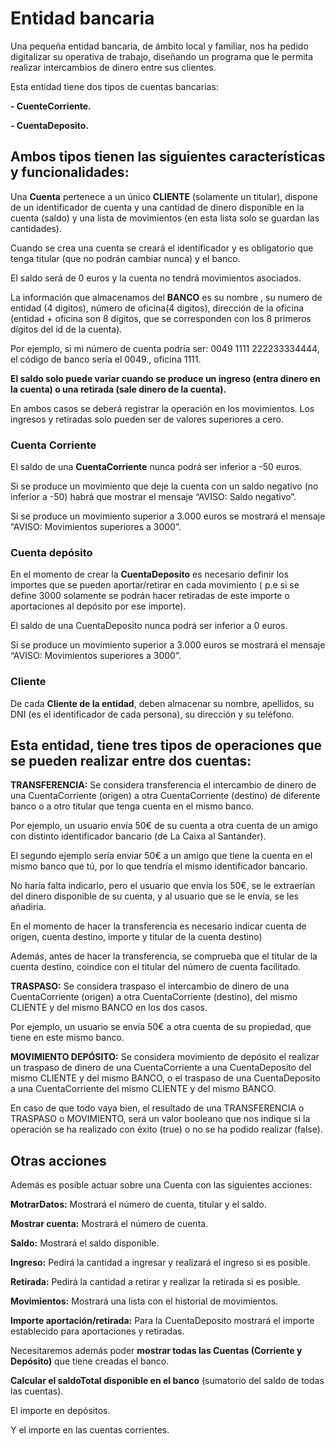# Entidad bancaria

Una pequeña entidad bancaria, de ámbito local y familiar, nos ha pedido digitalizar su operativa de trabajo, diseñando un programa que le permita realizar intercambios de dinero entre sus clientes.

Esta entidad tiene dos tipos de cuentas bancarias: 

**- CuenteCorriente.**

**- CuentaDeposito.**

## Ambos tipos tienen las siguientes características y funcionalidades:

Una **Cuenta** pertenece a un único **CLIENTE** (solamente un titular), dispone de un identificador de cuenta y una cantidad de dinero disponible en la cuenta (saldo) y una lista de movimientos (en esta lista solo se guardan las cantidades).

Cuando se crea una cuenta se creará el identificador  y es obligatorio que tenga  titular (que no podrán cambiar nunca)  y el banco. 

El saldo será de 0 euros y la cuenta no tendrá movimientos asociados.


La información que almacenamos del **BANCO** es su nombre , su numero de entidad (4 digitos), número de oficina(4 digitos), dirección de la oficina  (entidad + oficina son 8  dígitos, que se corresponden con los 8  primeros dígitos del id de la cuenta).

Por ejemplo, si mi número de cuenta podría ser: 0049 1111 222233334444, el código de banco sería el 0049., oficina 1111.  


**El saldo solo puede variar cuando se produce un ingreso (entra dinero en la cuenta) o una retirada (sale dinero de la cuenta).**

En ambos casos se deberá registrar la operación en los movimientos. Los ingresos y retiradas solo pueden ser de valores superiores a cero.

### Cuenta Corriente

El saldo de una **CuentaCorriente** nunca podrá ser inferior a -50 euros. 

Si se produce un movimiento que deje la cuenta con un saldo negativo (no inferior a -50) habrá que mostrar el mensaje “AVISO: Saldo negativo”. 

Si se produce un movimiento superior a 3.000 euros se mostrará el mensaje “AVISO: Movimientos superiores a 3000”.

### Cuenta depósito

En el momento de crear la **CuentaDeposito** es necesario definir los importes que se pueden  aportar/retirar en cada movimiento ( p.e si se define 3000 solamente se podrán hacer retiradas de este importe o aportaciones al depósito por ese importe).

El saldo de una CuentaDeposito nunca podrá ser inferior a  0 euros.   

Si se produce un movimiento superior a 3.000 euros se mostrará el mensaje “AVISO: Movimientos superiores a 3000”.


### Cliente

De cada **Cliente de la entidad**, deben almacenar su nombre, apellidos, su DNI (es el identificador de cada persona), su dirección y su teléfono.


## Esta entidad, tiene tres tipos de operaciones que se pueden realizar entre dos cuentas:

**TRANSFERENCIA:** Se considera transferencia el intercambio de dinero de una CuentaCorriente (origen) a otra CuentaCorriente (destino) de diferente banco o a otro titular que tenga cuenta en el mismo banco.

Por ejemplo, un usuario envía 50€ de su cuenta a otra cuenta de un amigo con distinto identificador bancario (de La Caixa al Santander).

El segundo ejemplo sería enviar 50€ a un amigo que tiene la cuenta en el mismo banco que tú, por lo que tendría el mismo identificador bancario.

No haría falta indicarlo, pero el usuario que envía los 50€, se le extraerían del dinero disponible de su cuenta, y al usuario que se le envía, se les añadiría.

En el momento de hacer la transferencia es necesario indicar cuenta de origen, cuenta destino, importe y titular de la cuenta destino)

Además, antes de hacer la transferencia, se comprueba que el titular de la cuenta destino, coindice con el titular del número de cuenta facilitado.

**TRASPASO:** Se considera traspaso el intercambio de dinero de una CuentaCorriente (origen) a otra CuentaCorriente (destino), del mismo CLIENTE y del mismo BANCO en los dos casos.

Por ejemplo, un usuario se envía 50€ a otra cuenta de su propiedad, que tiene en este mismo banco.

**MOVIMIENTO DEPÓSITO:** Se considera movimiento de depósito el  realizar un traspaso de dinero de una CuentaCorriente a una CuentaDeposito del mismo CLIENTE y del mismo BANCO, o el traspaso de una CuentaDeposito  a una CuentaCorriente del mismo CLIENTE y del mismo BANCO.

En caso de que todo vaya bien, el resultado de una TRANSFERENCIA o TRASPASO o MOVIMIENTO, será un valor booleano que nos indique si la operación se ha realizado con éxito (true) o no se ha podido realizar (false).


## Otras acciones
Además es posible actuar sobre una Cuenta  con las siguientes acciones:

**MotrarDatos:** Mostrará el número de cuenta, titular y el saldo.

**Mostrar cuenta:** Mostrará el número de cuenta.

**Saldo:** Mostrará el saldo disponible.

**Ingreso:** Pedirá la cantidad a ingresar y realizará el ingreso si es posible.

**Retirada:** Pedirá la cantidad a retirar y realizar la retirada si es posible.

**Movimientos:** Mostrará una lista con el historial de movimientos.

**Importe aportación/retirada:** Para la CuentaDeposito mostrará el importe establecido para aportaciones y retiradas.

Necesitaremos además poder  **mostrar todas las Cuentas (Corriente y Depósito)** que tiene creadas el banco.

**Calcular el saldoTotal disponible  en el banco** (sumatorio del saldo de todas las cuentas).

El importe en depósitos.

Y el importe en las cuentas corrientes.

